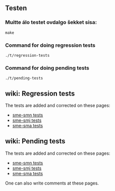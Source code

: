 



## Testen


### Muitte álo testet ovdalgo šekket sisa:
`make`




### Command for doing regression tests
`./t/regression-tests`


### Command for doing pending tests
`./t/pending-tests`


## wiki: Regression tests
The tests are added and corrected on these pages:

- [sme-smn tests](http://wiki.apertium.org/wiki/North_Saami_and_Inari_Saami/Regression_tests)
- [sme-smj tests](http://wiki.apertium.org/wiki/North_Saami_and_Lule_Saami/Regression_tests)
- [sme-sma tests](http://wiki.apertium.org/wiki/North_Saami_and_South_Saami/Regression_tests)




## wiki: Pending tests

The tests are added and corrected on these pages:

- [sme-smn tests](http://wiki.apertium.org/wiki/North_Saami_and_Inari_Saami/Pending_tests)
- [sme-smj tests](http://wiki.apertium.org/wiki/North_Saami_and_Lule_Saami/Pending_tests)
- [sme-sma tests](http://wiki.apertium.org/wiki/North_Saami_and_South_Saami/Pending_tests)


One can also write comments at these pages.




